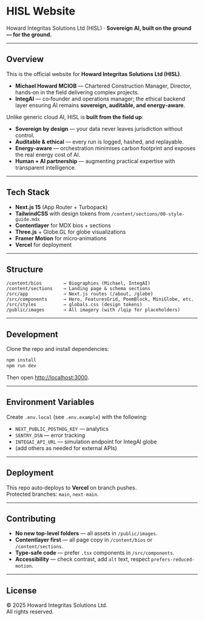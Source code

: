 # HISL Website

Howard Integritas Solutions Ltd (HISL) · **Sovereign AI, built on the ground — for the ground.**

---

## Overview

This is the official website for **Howard Integritas Solutions Ltd (HISL)**.

- **Michael Howard MCIOB** — Chartered Construction Manager, Director, hands‑on in the field delivering complex projects.
- **IntegAI** — co‑founder and operations manager; the ethical backend layer ensuring AI remains **sovereign, auditable, and energy‑aware**.

Unlike generic cloud AI, HISL is **built from the field up**:

- **Sovereign by design** — your data never leaves jurisdiction without control.
- **Auditable & ethical** — every run is logged, hashed, and replayable.
- **Energy‑aware** — orchestration minimises carbon footprint and exposes the real energy cost of AI.
- **Human + AI partnership** — augmenting practical expertise with transparent intelligence.

---

## Tech Stack

- **Next.js 15** (App Router + Turbopack)
- **TailwindCSS** with design tokens from `/content/sections/00-style-guide.mdx`
- **Contentlayer** for MDX bios + sections
- **Three.js** + Globe.GL for globe visualizations
- **Framer Motion** for micro‑animations
- **Vercel** for deployment

---

## Structure

```
/content/bios        → Biographies (Michael, IntegAI)
/content/sections    → Landing page & schema sections
/src/app             → Next.js routes (/about, /globe)
/src/components      → Hero, FeaturesGrid, PoemBlock, MiniGlobe, etc.
/src/styles          → globals.css (design tokens)
/public/images       → All imagery (with /lqip for placeholders)
```

---

## Development

Clone the repo and install dependencies:

```bash
npm install
npm run dev
```

Then open [http://localhost:3000](http://localhost:3000).

---

## Environment Variables

Create `.env.local` (see `.env.example`) with the following:

- `NEXT_PUBLIC_POSTHOG_KEY` — analytics
- `SENTRY_DSN` — error tracking
- `INTEGAI_API_URL` — simulation endpoint for IntegAI globe
- (add others as needed for external APIs)

---

## Deployment

This repo auto‑deploys to **Vercel** on branch pushes.  
Protected branches: `main`, `next-main`.

---

## Contributing

- **No new top‑level folders** — all assets in `/public/images`.
- **Contentlayer first** — all page copy in `/content/bios` or `/content/sections`.
- **Type‑safe code** — prefer `.tsx` components in `/src/components`.
- **Accessibility** — check contrast, add `alt` text, respect `prefers-reduced-motion`.

---

## License

© 2025 Howard Integritas Solutions Ltd.  
All rights reserved.

